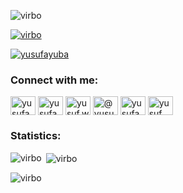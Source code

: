<p align="left"> <img src="https://komarev.com/ghpvc/?username=virbo&label=Profile%20views&color=0e75b6&style=flat" alt="virbo" /> </p>
<p align="left"> <a href="https://github.com/ryo-ma/github-profile-trophy"><img src="https://github-profile-trophy.vercel.app/?username=virbo" alt="virbo" /></a> </p>
<p align="left"> <a href="https://twitter.com/yusufayuba" target="blank"><img src="https://img.shields.io/twitter/follow/yusufayuba?logo=twitter&style=for-the-badge" alt="yusufayuba" /></a> </p>

<h3 align="left">Connect with me:</h3>
<p align="left">
<a href="https://twitter.com/yusufayuba" target="blank"><img align="center" src="https://raw.githubusercontent.com/rahuldkjain/github-profile-readme-generator/master/src/images/icons/Social/twitter.svg" alt="yusufayuba" height="30" width="40" /></a>
<a href="https://linkedin.com/in/yusufayuba" target="blank"><img align="center" src="https://raw.githubusercontent.com/rahuldkjain/github-profile-readme-generator/master/src/images/icons/Social/linked-in-alt.svg" alt="yusufayuba" height="30" width="40" /></a>
<a href="https://fb.com/yusuf.web" target="blank"><img align="center" src="https://raw.githubusercontent.com/rahuldkjain/github-profile-readme-generator/master/src/images/icons/Social/facebook.svg" alt="yusuf.web" height="30" width="40" /></a>
<a href="https://medium.com/@yusufayuba" target="blank"><img align="center" src="https://raw.githubusercontent.com/rahuldkjain/github-profile-readme-generator/master/src/images/icons/Social/medium.svg" alt="@yusufayuba" height="30" width="40" /></a>
<a href="https://www.youtube.com/c/yusufayuba" target="blank"><img align="center" src="https://raw.githubusercontent.com/rahuldkjain/github-profile-readme-generator/master/src/images/icons/Social/youtube.svg" alt="yusufayuba" height="30" width="40" /></a>
<a href="https://dutainformasi.net" target="blank"><img align="center" src="https://raw.githubusercontent.com/rahuldkjain/github-profile-readme-generator/master/src/images/icons/Social/rss.svg" alt="yusuf" height="30" width="40" /></a>
</p>

<h3 align="left">Statistics:</h3>
<p><img align="left" src="https://github-readme-stats.vercel.app/api/top-langs?username=virbo&show_icons=true&locale=en&layout=compact" alt="virbo" /></p>
<p>&nbsp;<img align="center" src="https://github-readme-stats.vercel.app/api?username=virbo&show_icons=true&locale=en" alt="virbo" /></p>
<p><img align="center" src="https://github-readme-streak-stats.herokuapp.com/?user=virbo&" alt="virbo" /></p>
